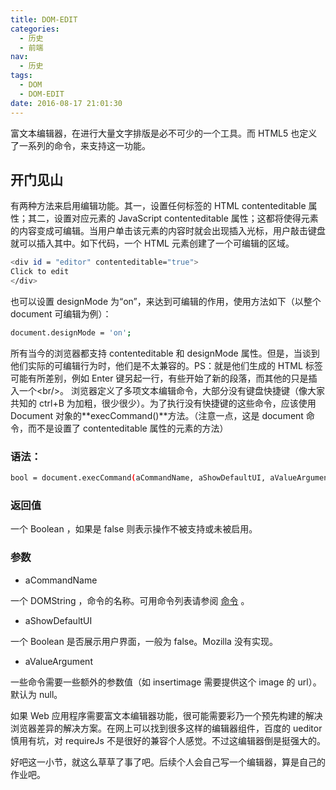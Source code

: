 ```yaml
---
title: DOM-EDIT
categories:
  - 历史
  - 前端
nav:
  - 历史
tags:
  - DOM
  - DOM-EDIT
date: 2016-08-17 21:01:30
---
```


富文本编辑器，在进行大量文字排版是必不可少的一个工具。而 HTML5 也定义了一系列的命令，来支持这一功能。

<!-- more -->

## 开门见山

有两种方法来启用编辑功能。其一，设置任何标签的 HTML contenteditable 属性；其二，设置对应元素的 JavaScript contenteditable 属性；这都将使得元素的内容变成可编辑。当用户单击该元素的内容时就会出现插入光标，用户敲击键盘就可以插入其中。如下代码，一个 HTML 元素创建了一个可编辑的区域。

```bash
<div id = "editor" contenteditable="true">
Click to edit
</div>
```

也可以设置 designMode 为“on”，来达到可编辑的作用，使用方法如下（以整个 document 可编辑为例）：

```bash
document.designMode = 'on';
```

所有当今的浏览器都支持 contenteditable 和 designMode 属性。但是，当谈到他们实际的可编辑行为时，他们是不太兼容的。PS：就是他们生成的 HTML 标签可能有所差别，例如 Enter 键另起一行，有些开始了新的段落，而其他的只是插入一个&lt;br/&gt;。
浏览器定义了多项文本编辑命令，大部分没有键盘快捷键（像大家共知的 ctrl+B 为加粗，很少很少）。为了执行没有快捷键的这些命令，应该使用 Document 对象的**execCommand()**方法。（注意一点，这是 document 命令，而不是设置了 contenteditable 属性的元素的方法）

### 语法：

```bash
bool = document.execCommand(aCommandName, aShowDefaultUI, aValueArgument)
```

### 返回值

一个 Boolean ，如果是 false 则表示操作不被支持或未被启用。

### 参数

- aCommandName

一个 DOMString ，命令的名称。可用命令列表请参阅 [命令](https://developer.mozilla.org/zh-CN/docs/Web/API/Document/execCommand#命令) 。

- aShowDefaultUI

一个 Boolean 是否展示用户界面，一般为 false。Mozilla 没有实现。

- aValueArgument

一些命令需要一些额外的参数值（如 insertimage 需要提供这个 image 的 url）。默认为 null。

如果 Web 应用程序需要富文本编辑器功能，很可能需要彩乃一个预先构建的解决浏览器差异的解决方案。在网上可以找到很多这样的编辑器组件，百度的 ueditor 慎用有坑，对 requireJs 不是很好的兼容个人感觉。不过这编辑器倒是挺强大的。

好吧这一小节，就这么草草了事了吧。后续个人会自己写一个编辑器，算是自己的作业吧。
